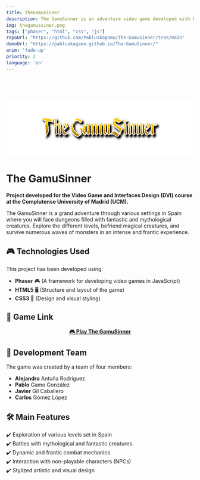 ```yaml
---
title: TheGamuSinner
description: The GamuSinner is an adventure video game developed with Phaser, HTML, CSS, and JavaScript. Immerse yourself in a world filled with mythological creatures and challenging dungeons as you explore different settings in Spain. Face intense waves of enemies, solve puzzles, and forge alliances in this frantic and immersive experience.
img: thegamussiner.png
tags: ["phaser", "html", "css", "js"]
repoUrl: "https://github.com/Pabluskagamo/The-GamuSinner/tree/main"
demoUrl: "https://pabluskagamo.github.io/The-GamuSinner/"
anim: 'fade-up'
priority: 2
language: 'en'
---
```


<h1 align="center">
  <br>
  <img src="./public/projects/thegamussiner_title.png" height="150">
</h1>

# The GamuSinner

**Project developed for the Video Game and Interfaces Design (DVI) course at the Complutense University of Madrid (UCM).**

The GamuSinner is a grand adventure through various settings in Spain where you will face dungeons filled with fantastic and mythological creatures. Explore the different levels, befriend magical creatures, and survive numerous waves of monsters in an intense and frantic experience.

## 🎮 Technologies Used
This project has been developed using:  
- **Phaser** 🎮 (A framework for developing video games in JavaScript)  
- **HTML5** 🖥️ (Structure and layout of the game)  
- **CSS3** 🎨 (Design and visual styling)  

## 🔗 Game Link  
<p align="center">
  <a href="https://pabluskagamo.github.io/The-GamuSinner/" target="_blank">
    <strong>🎮 Play The GamuSinner</strong>
  </a>
</p>

## 👥 Development Team  
The game was created by a team of four members:  
- **Alejandro** Antuña Rodríguez  
- **Pablo** Gamo González  
- **Javier** Gil Caballero  
- **Carlos** Gómez López  

## 🛠️ Main Features  
✔️ Exploration of various levels set in Spain  
✔️ Battles with mythological and fantastic creatures  
✔️ Dynamic and frantic combat mechanics  
✔️ Interaction with non-playable characters (NPCs)  
✔️ Stylized artistic and visual design
